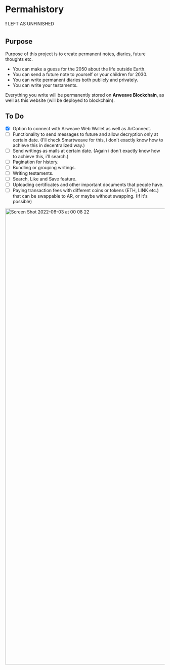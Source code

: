 # Permahistory
:exclamation: LEFT AS UNFINISHED

## Purpose
Purpose of this project is to create permanent notes, diaries, future thoughts etc.
- You can make a guess for the 2050 about the life outside Earth.
- You can send a future note to yourself or your children for 2030.
- You can write permanent diaries both publicly and privately.
- You can write your testaments.

Everything you write will be permanently stored on **Arweave Blockchain**, as well as this website (will be deployed to blockchain).

## To Do
- [x] Option to connect with Arweave Web Wallet as well as ArConnect.
- [ ] Functionality to send messages to future and allow decryption only at certain date. (I'll check Smartweave for this, i don't exactly know how to achieve this in decentralized way.)
- [ ] Send writings as mails at certain date. (Again i don't exactly know how to achieve this, i'll search.)
- [ ] Pagination for history.
- [ ] Bundling or grouping writings.
- [ ] Writing testaments.
- [ ] Search, Like and Save feature.
- [ ] Uploading certificates and other important documents that people have.
- [ ] Paying transaction fees with different coins or tokens (ETH, LINK etc.) that can be swappable to AR, or maybe without swapping. (If it's possible)

<img width="1440" alt="Screen Shot 2022-06-03 at 00 08 22" src="https://user-images.githubusercontent.com/51231605/171738606-e285bbd5-d341-438d-8790-c5ecf81c2cab.png">
